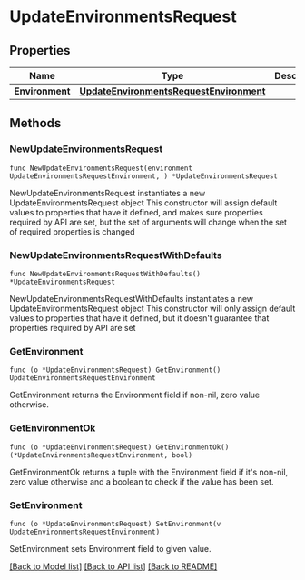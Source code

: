 # UpdateEnvironmentsRequest

## Properties

Name | Type | Description | Notes
------------ | ------------- | ------------- | -------------
**Environment** | [**UpdateEnvironmentsRequestEnvironment**](UpdateEnvironmentsRequestEnvironment.md) |  | 

## Methods

### NewUpdateEnvironmentsRequest

`func NewUpdateEnvironmentsRequest(environment UpdateEnvironmentsRequestEnvironment, ) *UpdateEnvironmentsRequest`

NewUpdateEnvironmentsRequest instantiates a new UpdateEnvironmentsRequest object
This constructor will assign default values to properties that have it defined,
and makes sure properties required by API are set, but the set of arguments
will change when the set of required properties is changed

### NewUpdateEnvironmentsRequestWithDefaults

`func NewUpdateEnvironmentsRequestWithDefaults() *UpdateEnvironmentsRequest`

NewUpdateEnvironmentsRequestWithDefaults instantiates a new UpdateEnvironmentsRequest object
This constructor will only assign default values to properties that have it defined,
but it doesn't guarantee that properties required by API are set

### GetEnvironment

`func (o *UpdateEnvironmentsRequest) GetEnvironment() UpdateEnvironmentsRequestEnvironment`

GetEnvironment returns the Environment field if non-nil, zero value otherwise.

### GetEnvironmentOk

`func (o *UpdateEnvironmentsRequest) GetEnvironmentOk() (*UpdateEnvironmentsRequestEnvironment, bool)`

GetEnvironmentOk returns a tuple with the Environment field if it's non-nil, zero value otherwise
and a boolean to check if the value has been set.

### SetEnvironment

`func (o *UpdateEnvironmentsRequest) SetEnvironment(v UpdateEnvironmentsRequestEnvironment)`

SetEnvironment sets Environment field to given value.



[[Back to Model list]](../README.md#documentation-for-models) [[Back to API list]](../README.md#documentation-for-api-endpoints) [[Back to README]](../README.md)


